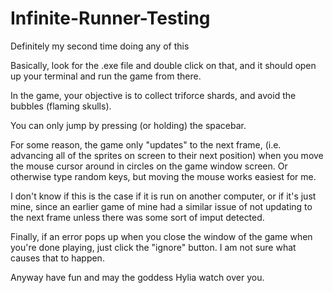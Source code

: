 # Infinite-Runner-Testing

Definitely my second time doing any of this

Basically, look for the .exe file and double click on that, and it should open up your terminal and run the game from there.

In the game, your objective is to collect triforce shards, and avoid the bubbles (flaming skulls).

You can only jump by pressing (or holding) the spacebar. 

For some reason, the game only "updates" to the next frame, (i.e. advancing all of the sprites on screen to their next position) when you move the mouse cursor around in circles on the game window screen. Or otherwise type random keys, but moving the mouse works easiest for me. 

I don't know if this is the case if it is run on another computer, or if it's just mine, since an earlier game of mine had a similar issue of not updating to the next frame unless there was some sort of imput detected. 

Finally, if an error pops up when you close the window of the game when you're done playing, just click the "ignore" button. I am not sure what causes that to happen. 

Anyway have fun and may the goddess Hylia watch over you. 

